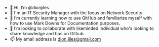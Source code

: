 - 👋 Hi, I’m @dionjiles
- 👀 I'm an IT Security Manager with the focus on Network Security
- 🌱 I’m currently learning how to use GitHub and familiarize myself with how to use Mark Downs for Documentation purposes.
- 💞️ I’m looking to collaborate with likeminded individual who's looking to share knowledge and tips on Github.
- 📫 My email address is dion.jiles@gmail.com

<!---
dionjiles/dionjiles is a ✨ special ✨ repository because its `README.md` (this file) appears on your GitHub profile.
You can click the Preview link to take a look at your changes.
--->
